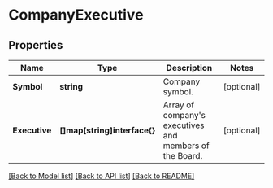 # CompanyExecutive

## Properties

Name | Type | Description | Notes
------------ | ------------- | ------------- | -------------
**Symbol** | **string** | Company symbol. | [optional] 
**Executive** | **[]map[string]interface{}** | Array of company&#39;s executives and members of the Board. | [optional] 

[[Back to Model list]](../README.md#documentation-for-models) [[Back to API list]](../README.md#documentation-for-api-endpoints) [[Back to README]](../README.md)


